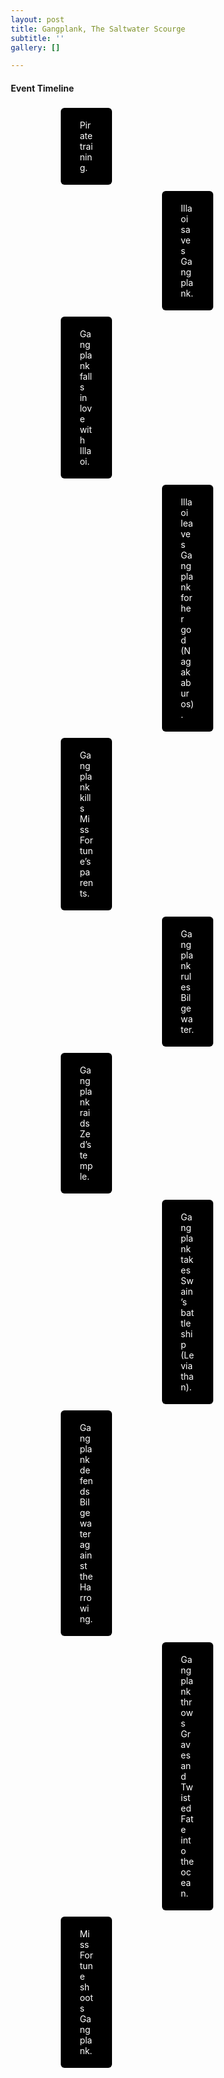 ```yaml
---
layout: post
title: Gangplank, The Saltwater Scourge
subtitle: ''
gallery: []

---
```

<head>
  <h4> Event Timeline </h4>

  <meta name="viewport" content="width=device-width, initial-scale=1.0">
  <style>
    * {
      box-sizing: border-box;
    }

    body {
      color:black;
      font-family: Helvetica, sans-serif;
    }
    #para1 {
      color: white;
    } 

    /* The actual timeline (the vertical ruler) */
    .timeline {
      position: relative;
      max-width: 1200px;
      margin: 0 auto;
    }

    /* The actual timeline (the vertical ruler) */
    .timeline::dot {
      content: '';
      position: absolute;
      width: 6px;
      background-color: black;
      top: 0;
      bottom: 0;
      left: 50%;
      margin-left: -3px;
    }

    /* Container around content */
    .container {
      padding: 5px 40px;
      position: relative;
      background-color: inherit;
      width: 40%;
    }

    /* The circles on the timeline */
    .container::dot {
      content: '';
      position: absolute;
      width: 25px;
      height: 25px;
      right: -17px;
      background-color: white;
      border: 4px solid #FF9F55;
      top: 15px;
      border-radius: 50%;
      z-index: 1;
    }

    /* Place the container to the left */
    .left {
      left: 10%;
    }

    /* Place the container to the right */
    .right {
      left: 50%;
    }

    /* Add arrows to the left container (pointing right) */
    .left::before {
      content: " ";
      height: 0;
      position: absolute;
      top: 22px;
      width: 0;
      z-index: 1;
      right: 30px;
      border: medium solid black;
      border-width: 10px 0 10px 10px;
      border-color: transparent transparent transparent black;
    }

    /* Add arrows to the right container (pointing left) */
    .right::before {
      content: " ";
      height: 0;
      position: absolute;
      top: 22px;
      width: 0;
      z-index: 1;
      left: 30px;
      border: medium solid black;
      border-width: 10px 10px 10px 0;
      border-color: transparent black transparent transparent;
    }

    /* Fix the circle for containers on the right side */
    .right::dot {
      left: -16px;
    }

    /* The actual content */
    .content {
      padding: 5px 30px;
      background-color:black;
      position: relative;
      border-radius: 6px;
    }

    /* Media queries - Responsive timeline on screens less than 600px wide */
    @media screen and (max-width: 600px) {
      /* Place the timelime to the left */
      .timeline::dot {
        left: 31px;
      }

      /* Full-width containers */
      .container {
        width: 100%;
        padding-left: 70px;
        padding-right: 25px;
      }

      /* Make sure that all arrows are pointing leftwards */
      .container::before {
        left: 60px;
        border: medium solid white;
        border-width: 10px 10px 10px 0;
        border-color: transparent white transparent transparent;
      }

      /* Make sure all circles are at the same spot */
      .left::dot, .right::dot {
        left: 15px;
      }

      /* Make all right containers behave like the left ones */
      .right {
        left: 0%;
      }
    }
  </style>
</head>

<body>
  <div id="para1" class="timeline">
    <div class="container left">
    <div class="content">
        <p >Pirate training.</p>
    </div>
    </div>
    <div class="container right">
      <div class="content">
        <p>Illaoi saves Gangplank.</p>
      </div>
    </div>
    <div class="container left">
      <div class="content">
        <p>Gangplank falls in love with Illaoi.</p>
      </div>
    </div>
    <div class="container right">
      <div class="content">
        <p>Illaoi leaves Gangplank for her god (Nagakaburos).</p>
      </div>
    </div>
    <div class="container left">
      <div class="content">
        <p>Gangplank kills Miss Fortune’s parents.</p>
      </div>
    </div>
    <div class="container right">
      <div class="content">
        <p>Gangplank rules Bilgewater.</p>
      </div>
    </div>
    <div class="container left">
      <div class="content">
        <p>Gangplank raids Zed’s temple.</p>
      </div>
    </div>
    <div class="container right">
      <div class="content">
        <p>Gangplank takes Swain’s battleship (Leviathan).</p>
      </div>
    </div>
    <div class="container left">
      <div class="content">
        <p>Gangplank defends Bilgewater against the Harrowing.</p>
      </div>
    </div>
    <div class="container right">
      <div class="content">
        <p>Gangplank throws Graves and Twisted Fate into the ocean.</p>
      </div>
    </div>
    <div class="container left">
      <div class="content">
        <p>Miss Fortune shoots Gangplank.</p>
      </div>
    </div>
  </div>
</body>